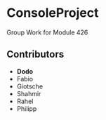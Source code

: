 # ConsoleProject
Group Work for Module 426

## Contributors
- **Dodo**
- Fabio
- Giotsche
- Shahmir
- Rahel
- Philipp
